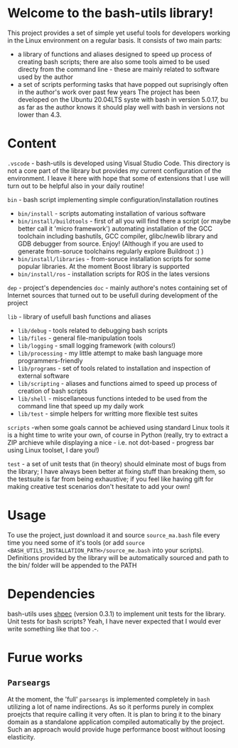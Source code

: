 # Welcome to the bash-utils library!

This project provides a set of simple yet useful tools for developers working in the Linux environment on a regular basis. It consists of two main parts:
  - a library of functions and aliases designed to speed up process of creating bash scripts; there are also some tools aimed to be used directy from the command line - these are mainly related to software used by the author
  - a set of scripts performing tasks that have popped out suprisingly often in the author's work over past few years
The project has been developed on the Ubuntu 20.04LTS syste with bash in version 5.0.17, bu as far as the author knows it should play well with bash in versions not lower than 4.3.

# Content                                                                                 

`.vscode` - bash-utils is developed using Visual Studio Code. This directory is not a core part of the library but provides my current configuration of the environment. I leave it here with hope that some of extensions that I use will turn out to be helpful also in your daily routine!

`bin` - bash script implementing simple configuration/installation routines
 - `bin/install` - scripts automating installation of various software
 - `bin/install/buildtools` - first of all you will find there a script (or maybe better call it 'micro framework') automating installation of the GCC toolchain including bashutils, GCC compiler, glibc/newlib library and GDB debugger from source. Enjoy! (Although if you are used to generate from-soruce toolchains regularly explore Buildroot :) )
 - `bin/install/libraries` - from-soruce installation scripts for some popular libraries. At the moment Boost library is supported
 - `bin/install/ros` - installation scripts for ROS in the lates versions

`dep` - project's dependencies
`doc` - mainly authore's notes containing set of Internet sources that turned out to be usefull during development of the project

`lib` - library of usefull bash functions and aliases
 - `lib/debug` - tools related to debugging bash scripts
 - `lib/files` - general file-manipulation tools
 - `lib/logging` - small logging framework (with colours!)
 - `lib/processing` - my little attempt to make bash language more programmers-friendly
 - `lib/programs` - set of tools related to installation and inspection of external software
 - `lib/scripting` - aliases and functions aimed to speed up process of creation of bash scripts
 - `lib/shell` - miscellaneous functions inteded to be used from the command line that speed up my daily work
 - `lib/test` - simple helpers for writting more flexible test suites

`scripts` -when some goals cannot be achieved using standard Linux tools it is a hight time to write your own, of course in Python (really, try to extract a ZIP archieve while displaying a nice - i.e. not dot-based - progress bar using Linux toolset, I dare you!)

`test` - a set of unit tests that (in theory) should elminate most of bugs from the library; I have always been better at fixing stuff than breaking them, so the testsuite is far from being exhaustive; if you feel like having gift for making creative test scenarios don't hesitate to add your own!

# Usage
To use the project, just download it and source `source_ma.bash` file every time you need some of it's tools (or add `source <BASH_UTILS_INSTALLATION_PATH>/source_me.bash` into your scripts). Definitions provided by the library will be automatically sourced and path to the bin/ folder will be appended to the PATH

# Dependencies
bash-utils uses [shpec](https://github.com/rylnd/shpec) (version 0.3.1) to implement unit tests for the library. Unit tests for bash scripts? Yeah, I have never expected that I would ever write something like that too .-. 

# Furue works

## `Parseargs`

At the moment, the 'full' `parseargs` is implemented completely in `bash` utilizing a lot of name indirections. As so it performs purely in complex proejcts that require calling it very often. It is plan to bring it to the binary domain as a standalone application compiled automatically by the project. Such an approach would provide huge performance boost without loosing elasticity.
